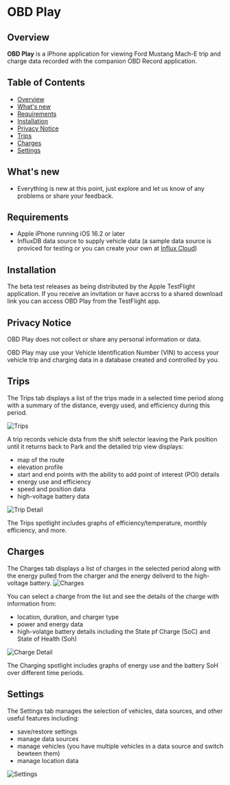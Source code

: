 #  OBD Play

<a id='overview'></a>
## Overview
**OBD Play** is a iPhone application for viewing Ford Mustang Mach-E trip and charge data recorded with the companion OBD Record application.

## Table of Contents
- [Overview](#overview)
- [What's new](#whats-new)
- [Requirements](#requirements)
- [Installation](#installation)
- [Privacy Notice](#privacy)
- [Trips](#trips)
- [Charges](#charges)
- [Settings](#settings)

<a id='whats-new'></a>
## What's new
- Everything is new at this point, just explore and let us know of any problems or share your feedback.

<a id='requirements'></a>
## Requirements
- Apple iPhone running iOS 16.2 or later
- InfluxDB data source to supply vehicle data (a sample data source is proviced for testing or you can create your own at [Influx Cloud](https://cloud2.influxdata.com/signup))

<a id='installation'></a>
## Installation
The beta test releases as being distributed by the Apple TestFlight application.  If you receive an invitation or have accrss to a shared download link you can access OBD Play from the TestFlight app.

<a id='privacy'></a>
## Privacy Notice
OBD Play does not collect or share any personal information or data.

OBD Play may use your Vehicle Identification Number (VIN) to access your vehicle trip and charging data in a database created and controlled by you.

<a id='trips'></a>
## Trips
The Trips tab displays a list of the trips made in a selected time period along with a summary of the distance, evergy used, and efficiency during this period.

![Trips](https://github.com/sillygoose/obd-play/blob/images/images/Trips.png)

A trip records vehicle dsta from the shift selector leaving the Park position until it returns back to Park and the detailed trip view displays:
- map of the route
- elevation profile
- start and end points with the ability to add point of interest (POI) details
- energy use and efficiency
- speed and position data
- high-voltage battery data

![Trip Detail](https://github.com/sillygoose/obd-play/blob/images/images/Trip%20Detail.png)

The Trips spotlight includes graphs of efficiency/temperature, monthly efficiency, and more.

<a id='charges'></a>
## Charges
The Charges tab displays a list of charges in the selected period along with the energy pulled from the charger and the energy deliverd to the high-voltage battery.
![Charges](https://github.com/sillygoose/obd-play/blob/images/images/Charges.png)

You can select a charge from the list and see the details of the charge with information from:
- location, duration, and charger type
- power and energy data
- high-volatge battery details including the State pf Charge (SoC) and State of Health (Soh)

![Charge Detail](https://github.com/sillygoose/obd-play/blob/images/images/Charging%20Detail.png)

The Charging spotlight includes graphs of energy use and the battery SoH over different time periods.

<a id='settings'></a>
## Settings
The Settings tab manages the selection of vehicles, data sources, and other useful features including:
- save/restore settings
- manage data sources
- manage vehicles (you have multiple vehicles in a data source and switch bewteen them)
- manage location data

![Settings](https://github.com/sillygoose/obd-play/blob/images/images/Settings.png)
